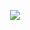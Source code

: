 <p align="center">
  <img src="https://github-readme-stats.vercel.app/api/?username=Rain436&title_color=5c64f4&text_color=9429ff&show_icons=true&bg_color=00000000&hide_border=true&icon_color=5c64f4&hide_title=true&count_private=true" />
</p>
